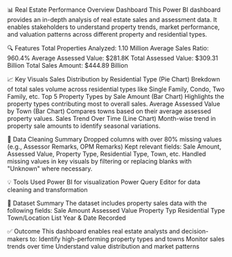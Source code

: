 📊 Real Estate Performance Overview Dashboard
This Power BI dashboard provides an in-depth analysis of real estate sales and assessment data. It enables stakeholders to understand property trends, market performance, and valuation patterns across different property and residential types.

🔍 Features
Total Properties Analyzed: 1.10 Million
Average Sales Ratio: 960.4%
Average Assessed Value: $281.8K
Total Assessed Value: $309.31 Billion
Total Sales Amount: $444.89 Billion

📈 Key Visuals
Sales Distribution by Residential Type (Pie Chart)
Brekdown of total sales volume across residential types like Single Family, Condo, Two Family, etc.
Top 5 Property Types by Sale Amount (Bar Chart)
Highlights the property types contributing most to overall sales.
Average Assessed Value by Town (Bar Chart)
Compares towns based on their average assessed property values.
Sales Trend Over Time (Line Chart)
Month-wise trend in property sale amounts to identify seasonal variations.

🧹 Data Cleaning Summary
Dropped columns with over 80% missing values (e.g., Assessor Remarks, OPM Remarks)
Kept relevant fields: Sale Amount, Assessed Value, Property Type, Residential Type, Town, etc.
Handled missing values in key visuals by filtering or replacing blanks with "Unknown" where necessary.

💡 Tools Used
Power BI for visualization
Power Query Editor for data cleaning and transformation

📂 Dataset Summary
The dataset includes property sales data with the following fields:
Sale Amount
Assessed Value
Property Typ
Residential Type
Town/Location
List Year & Date Recorded

✅ Outcome
This dashboard enables real estate analysts and decision-makers to:
Identify high-performing property types and towns
Monitor sales trends over time
Understand value distribution and market patterns
